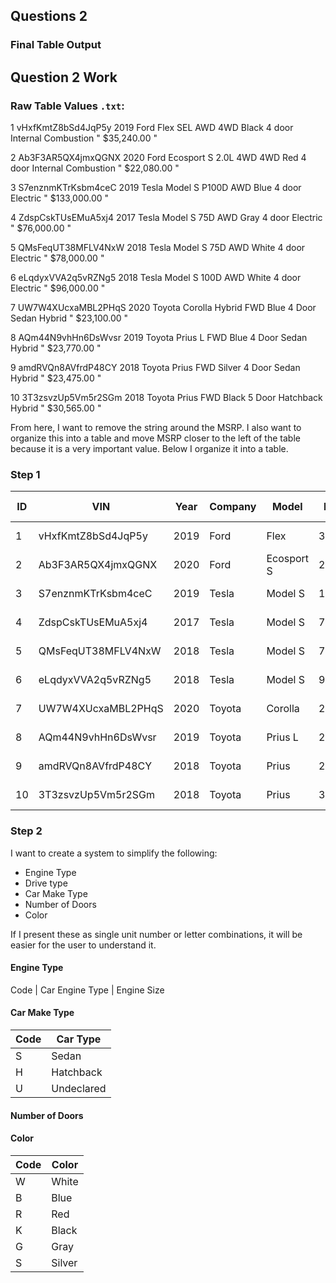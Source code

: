 ## Questions 2

### Final Table Output







## Question 2 Work

### Raw Table Values `.txt`: 

1	vHxfKmtZ8bSd4JqP5y	2019	Ford	Flex	SEL AWD		4WD	Black	4 door	Internal Combustion	" $35,240.00 "

2	Ab3F3AR5QX4jmxQGNX	2020	Ford	Ecosport	S 2.0L 4WD	4WD	Red	4 door	Internal Combustion " $22,080.00 "

3	S7enznmKTrKsbm4ceC	2019	Tesla	Model S		P100D	AWD	Blue	4 door	Electric	" $133,000.00 "

4	ZdspCskTUsEMuA5xj4	2017	Tesla	Model S 	75D	AWD	Gray	4 door	Electric	" $76,000.00 "

5	QMsFeqUT38MFLV4NxW	2018	Tesla	Model S		75D	AWD	White	4 door	Electric	" $78,000.00 "

6	eLqdyxVVA2q5vRZNg5	2018	Tesla	Model S		100D	AWD	White	4 door	Electric	" $96,000.00 "

7	UW7W4XUcxaMBL2PHqS	2020	Toyota	Corolla Hybrid		FWD	Blue	4 Door Sedan	Hybrid	" $23,100.00 "

8	AQm44N9vhHn6DsWvsr	2019	Toyota	Prius	L		FWD	Blue	4 Door Sedan	Hybrid	" $23,770.00 "

9	amdRVQn8AVfrdP48CY	2018	Toyota	Prius		FWD	Silver	4 Door Sedan	Hybrid	" $23,475.00 "

10	3T3zsvzUp5Vm5r2SGm	2018	Toyota	Prius		FWD	Black	5 Door Hatchback	Hybrid	" $30,565.00 "

From here, I want to remove the string around the MSRP. I also want to organize this into a table and move MSRP closer to the left of the table because it is a very important value. Below I organize it into a table. 

### Step 1

ID | VIN | Year | Company | Model | MRSP | Engine Size | Drive | Color | # Doors | Make | Engine Type 
---|---|---|---|---|---|---|---|---|---|---|---
1	| vHxfKmtZ8bSd4JqP5y | 2019 | Ford  | Flex |	35240 | SEL AWD	|	4WD |	Black| 	4 door	| | Internal Combustion 
2	| Ab3F3AR5QX4jmxQGNX | 2020 |	Ford  | Ecosport	S  | 22080| 2.0L 4WD |	4WD	| Red |	4 door| |	Internal Combustion
3	| S7enznmKTrKsbm4ceC | 2019 |	Tesla | 	Model S	|133000|	P100D	|AWD|	Blue	| 4 door | |Electric
4	| ZdspCskTUsEMuA5xj4 | 2017 |	Tesla |	Model S | 76000 |	75D| 	AWD| 	Gray| 	4 door ||Electric 
5 | QMsFeqUT38MFLV4NxW | 2018 | Tesla | 	Model S | 78000 |		75D| 	AWD| 	White| 	4 door|| 	Electric
6 | eLqdyxVVA2q5vRZNg5 | 2018 |	Tesla |	Model S | 96000 |	100D |	AWD |	White |	4 door ||	Electric 
7	| UW7W4XUcxaMBL2PHqS | 2020 |	Toyota | 	Corolla | 23100|   Hybrid| 		FWD| 	Blue| 	4 Door | Sedan |	Hybrid
8	| AQm44N9vhHn6DsWvsr |	2019	| Toyota |	Prius	L |	23770	||FWD |	Blue |	4 Door | Sedan |	Hybrid 
9 |	amdRVQn8AVfrdP48CY	| 2018 |	Toyota |	Prius |	23475 |	|FWD |	Silver |	4  Door | Sedan |	Hybrid 
10 | 3T3zsvzUp5Vm5r2SGm |	2018 |	Toyota |	Prius |		30565 || FWD |	Black	 |5 Door | Hatchback | Hybrid 

### Step 2

I want to create a system to simplify the following:
- Engine Type
- Drive type
- Car Make Type
- Number of Doors
- Color

If I present these as single unit number or letter combinations, it will be easier for the user to understand it. 

#### Engine Type
Code | Car Engine Type | Engine Size


#### Car Make Type

Code | Car Type
--- | ---
S | Sedan
H | Hatchback
U | Undeclared

#### Number of Doors

#### Color
Code | Color
---|---
W | White
B | Blue
R | Red
K | Black
G | Gray
S | Silver
